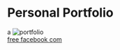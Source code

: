 # Personal Portfolio

a <img src="https://i.ibb.co/dLW5w65/portfolio.png" alt="portfolio" border="0"></a><br /><a target='_blank' href='https://imgbb.com/'>free facebook com</a><br />
